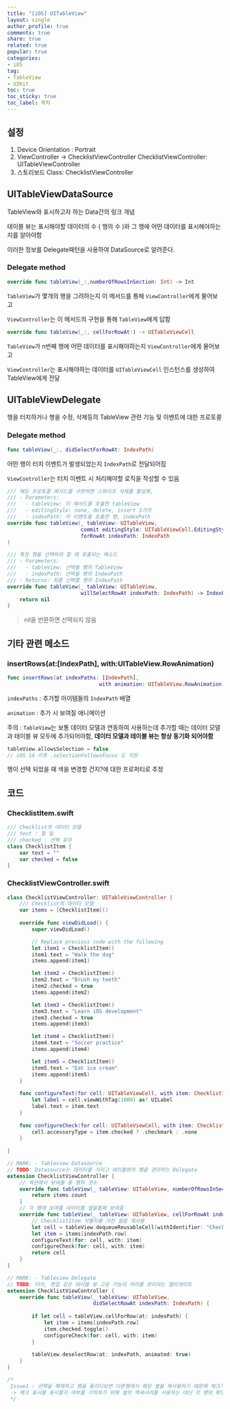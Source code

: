 ```yaml
---
title: "[iOS] UITableView"
layout: single
author_profile: true
comments: true
share: true
related: true
popular: true
categories:
- iOS
tag:
- TableView
- UIKit
toc: true
toc_sticky: true
toc_label: 목차
---
```


## 설정

1. Device Orientation : Portrait
2. ViewController → ChecklistViewController
ChecklistViewController: UITableViewController
3. 스토리보드 
Class: ChecklistViewController

## UITableViewDataSource

TableView와 표시하고자 하는 Data간의 링크 개념

테이블 뷰는 표시해야할 데이터의 수 ( 행의 수 )와 그 행에 어떤 데이터를 표시해야하는지를 알아야함

이러한 정보를 Delegate패턴을 사용하여 DataSource로 알려준다.

### Delegate method

```swift
override func tableView(_:,numberOfRowsInSection: Int) -> Int
```

`TableView`가 몇개의 행을 그려하는지 이 메서드를 통해 `ViewController`에게 물어보고

`ViewController`는 이 메서드의 구현을 통해 `TableView`에게 답함

```swift
override func tableView(_:, cellForRowAt:) -> UITableViewCell
```

`TableView`가 n번째 행에 어떤 데이터를 표시해야하는지 `ViewController`에게 물어보고

`ViewController`는 표시해야하는 데이터를 `UITableViewCell` 인스턴스를 생성하여 TableView에게 전달

## UITableViewDelegate

행을 터치하거나 행을 수정, 삭제등의 TableView 관련 기능 및 이벤트에 대한 프로토콜

### Delegate method

```swift
func tableView(_:, didSelectForRowAt: IndexPath)
```

어떤 행이 터치 이벤트가 발생되었는지 `IndexPath`로 전달되어짐

`ViewController`는 터치 이벤트 시 처리해야할 로직을 작성할 수 있음

```swift
/// 해당 프로토콜 메서드를 구현하면 스와이프 삭제를 활성화,
/// - Parameters:
///   - tableView: 이 메서드를 호출한 tableView
///   - editingStyle: none, delete, insert 3가지
///   - indexPath: 이 이벤트를 호출한 행, indexPath
override func tableView(_ tableView: UITableView,
                        commit editingStyle: UITableViewCell.EditingStyle,
                        forRowAt indexPath: IndexPath
)
```

```swift
/// 특정 행을 선택하려 할 때 호출되는 메소드
/// - Parameters:
///   - tableView: 선택될 행의 TableView
///   - indexPath: 선택될 행의 IndexPath
/// - Returns: 최종 선택할 행의 IndexPath
override func tableView(_ tableView: UITableView,
                        willSelectRowAt indexPath: IndexPath) -> IndexPath? {
    return nil
}
```

> nil을 반환하면 선택되지 않음
> 

## 기타 관련 메소드

### insertRows(at:[IndexPath], with:UITableView.RowAnimation)

```swift
func insertRows(at indexPaths: [IndexPath],
							  with animation: UITableView.RowAnimation)
```

`indexPaths` : 추가할 아이템들의 `IndexPath` 배열

`animation` : 추가 시 보여질 애니메이션

주의 :  `TableView`는 보통 데이터 모델과 연동하여 사용하는데 추가할 때는 데이터 모델과 테이블 뷰 모두에 추가되어야함, **데이터 모델과 테이블 뷰는 항상 동기화 되어야함**

```swift
tableView.allowsSelection = false 
// iOS 14 이후 .selectionFollowsFocus 도 지원
```

행이 선택 되었을 때 색을 변경할 건지?에 대한 프로퍼티로 추정

## 코드

### ChecklistItem.swift

```swift
/// Checklist의 데이터 모델
/// text : 할 일
/// checked : 선택 유무 
class ChecklistItem {
    var text = ""
    var checked = false
}
```

### ChecklistViewController.swift

```swift
class ChecklistViewController: UITableViewController {
    /// Checklist의 데이터 모델
    var items = [ChecklistItem]()
    
    override func viewDidLoad() {
        super.viewDidLoad()

        // Replace previous code with the following
        let item1 = ChecklistItem()
        item1.text = "Walk the dog"
        items.append(item1)

        let item2 = ChecklistItem()
        item2.text = "Brush my teeth"
        item2.checked = true
        items.append(item2)

        let item3 = ChecklistItem()
        item3.text = "Learn iOS development"
        item3.checked = true
        items.append(item3)

        let item4 = ChecklistItem()
        item4.text = "Soccer practice"
        items.append(item4)

        let item5 = ChecklistItem()
        item5.text = "Eat ice cream"
        items.append(item5)
    }
    
    func configureText(for cell: UITableViewCell, with item: ChecklistItem) {
        let label = cell.viewWithTag(1000) as! UILabel
        label.text = item.text
    }
    
    func configureCheck(for cell: UITableViewCell, with item: ChecklistItem) {
        cell.accessoryType = item.checked ? .checkmark : .none
    }
    
}

// MARK: - Tableview Datasource
// TODO: Datasource는 데이터를 가지고 테이블뷰의 행을 관리하는 Delegate
extension ChecklistViewController {
    // 섹션에서 보여줄 총 행의 갯수
    override func tableView(_ tableView: UITableView, numberOfRowsInSection section: Int) -> Int {
        return items.count
    }
    // 각 행에 보여줄 데이터를 셀을통해 보여줌
    override func tableView(_ tableView: UITableView, cellForRowAt indexPath: IndexPath) -> UITableViewCell {
        // ChecklistItem 식별자를 가진 셀을 재사용
        let cell = tableView.dequeueReusableCell(withIdentifier: "ChecklistItem", for: indexPath)
        let item = items[indexPath.row]
        configureText(for: cell, with: item)
        configureCheck(for: cell, with: item)
        return cell
    }
}

// MARK: - Tableview Delegate
// TODO: 터치, 편집 같은 테이블 뷰 고유 기능의 처리를 관리하는 델리게이트
extension ChecklistViewController {
    override func tableView(_ tableView: UITableView,
                            didSelectRowAt indexPath: IndexPath) {
        
        if let cell = tableView.cellForRow(at: indexPath) {
            let item = items[indexPath.row]
            item.checked.toggle()
            configureCheck(for: cell, with: item)
        }
        
        tableView.deselectRow(at: indexPath, animated: true)
    }
}

/*
 Issue1 : 선택을 해제하고 행을 올리다보면 다른행에서 해당 셀을 재사용하기 때문에 체크가 해제되거나 다시 선택되는 경우가 있음
 -> 체크 표시를 표시할지 여부를 기억하기 위해 셀의 액세서리를 사용하는 대신 각 행의 확인 상태를 추적하는 방법이 필요합니다. 즉, 데이터 소스를 확장하고 다음 섹션의 주제인 적절한 데이터 모델을 사용하도록 해야 합니다.
 */
```
